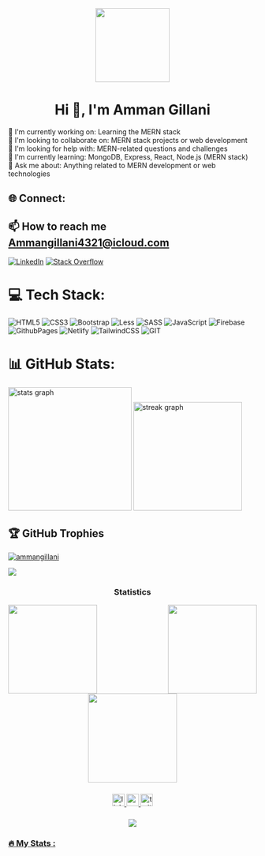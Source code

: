 <div align="center">
  <img height="150" src="https://camo.githubusercontent.com/62da68eb62b1e5f175f7d1f0191dd89a653d7908feb22d37d4a0ab07365d6791/68747470733a2f2f6d656469612e67697068792e636f6d2f6d656469612f4d3967624264396e6244724f5475314d71782f67697068792e676966"  />
</div>

 
 # <h1 align="center">Hi 👋, I'm Amman Gillani</h1>

🔭 I'm currently working on: Learning the MERN stack <br>
👯 I'm looking to collaborate on: MERN stack projects or web development <br>
🤝 I'm looking for help with: MERN-related questions and challenges <br>
🌱 I'm currently learning: MongoDB, Express, React, Node.js (MERN stack) <br>
💬 Ask me about: Anything related to MERN development or web technologies <br>


## 🌐 Connect:
## 📫 How to reach me **Ammangillani4321@icloud.com** <br>

[![LinkedIn](https://img.shields.io/badge/LinkedIn-%230077B5.svg?logo=linkedin&logoColor=white)](https://linkedin.com/in/https://www.linkedin.com/in/syed-amman-gillani-404-/) [![Stack Overflow](https://img.shields.io/badge/-Stackoverflow-FE7A16?logo=stack-overflow&logoColor=white)](https://stackoverflow.com/users/https://stackoverflow.com/users/22196744/amman-gillani) 

# 💻 Tech Stack:
![HTML5](https://img.shields.io/badge/html5-%23E34F26.svg?style=for-the-badge&logo=html5&logoColor=white) ![CSS3](https://img.shields.io/badge/css3-%231572B6.svg?style=for-the-badge&logo=css3&logoColor=white) ![Bootstrap](https://img.shields.io/badge/bootstrap-%238511FA.svg?style=for-the-badge&logo=bootstrap&logoColor=white) ![Less](https://img.shields.io/badge/less-2B4C80?style=for-the-badge&logo=less&logoColor=white) ![SASS](https://img.shields.io/badge/SASS-hotpink.svg?style=for-the-badge&logo=SASS&logoColor=white) ![JavaScript](https://img.shields.io/badge/javascript-%23323330.svg?style=for-the-badge&logo=javascript&logoColor=%23F7DF1E) ![Firebase](https://img.shields.io/badge/firebase-%23039BE5.svg?style=for-the-badge&logo=firebase) ![GithubPages](https://img.shields.io/badge/github%20pages-121013?style=for-the-badge&logo=github&logoColor=white) ![Netlify](https://img.shields.io/badge/netlify-%23000000.svg?style=for-the-badge&logo=netlify&logoColor=#00C7B7) ![TailwindCSS](https://img.shields.io/badge/tailwindcss-%2338B2AC.svg?style=for-the-badge&logo=tailwind-css&logoColor=white) ![GIT](https://img.shields.io/badge/Git-fc6d26?style=for-the-badge&logo=git&logoColor=white)
# 📊 GitHub Stats:

<div align="left">
  <img src="https://github-readme-stats.vercel.app/api?username=ammangillani&hide_title=false&hide_rank=false&show_icons=true&include_all_commits=true&count_private=true&disable_animations=false&theme=rose_pine&locale=en&hide_border=false&order=1" height="250" alt="stats graph"  />
  <img src="https://streak-stats.demolab.com?user=ammangillani&locale=en&mode=daily&theme=rose_pine&hide_border=false&border_radius=5&order=3" height="220" alt="streak graph"  />
</div>

## 🏆 GitHub Trophies

<p align="left"> <a href="https://github.com/ryo-ma/github-profile-trophy"><img src="https://github-profile-trophy.vercel.app/?username=ammangillani&theme=algolia" alt="ammangillani" /></a>
 

<img src="https://user-images.githubusercontent.com/73097560/115834477-dbab4500-a447-11eb-908a-139a6edaec5c.gif"><h3 align="center">Statistics</h3>
<div align="center">
 
<a href="https://github.com/ammangillani">
<img align="left" src="http://github-profile-summary-cards.vercel.app/api/cards/stats?username=ammangillani&theme=2077" height="180em" />
<img align="right" src="http://github-profile-summary-cards.vercel.app/api/cards/most-commit-language?username=ammangillani&theme=2077" height="180em" />
<img align="center" src="http://github-profile-summary-cards.vercel.app/api/cards/repos-per-language?username=ammangillani&theme=2077" height="180em" />

</div>


###

<div align="center">
  <img src="https://img.shields.io/static/v1?message=LinkedIn&logo=linkedin&label=&color=0077B5&logoColor=white&labelColor=&style=for-the-badge" height="25" alt="linkedin logo"  />
  <img src="https://img.shields.io/static/v1?message=Youtube&logo=youtube&label=&color=FF0000&logoColor=white&labelColor=&style=for-the-badge" height="25" alt="youtube logo"  />
  <img src="https://img.shields.io/static/v1?message=Twitter&logo=twitter&label=&color=1DA1F2&logoColor=white&labelColor=&style=for-the-badge" height="25" alt="twitter logo"  />
</div>

###

<div align="center">
  <img src="https://visitor-badge.laobi.icu/badge?page_id=ammangillani.ammangillani&"  />
</div>


<h3 align="left">🔥   My Stats :</h3>

###

###
